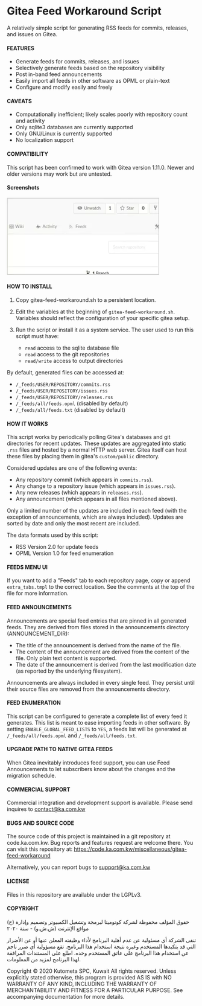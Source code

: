 Gitea Feed Workaround Script
============================

A relatively simple script for generating RSS feeds for commits, 
releases, and issues on Gitea. 

#### FEATURES

- Generate feeds for commits, releases, and issues
- Selectively generate feeds based on the repository visibility
- Post in-band feed announcements 
- Easily import all feeds in other software as OPML or plain-text
- Configure and modify easily and freely


#### CAVEATS

- Computationally inefficient; likely scales poorly with repository count and activity
- Only sqlite3 databases are currently supported 
- Only GNU/Linux is currently supported
- No localization support


#### COMPATIBILITY

This script has been confirmed to work with Gitea version 1.11.0. Newer and older versions may work but are untested.


#### Screenshots

![(Animated demo)](gitea-feed-workaround.webp)


#### HOW TO INSTALL

1. Copy gitea-feed-workaround.sh to a persistent location.

2. Edit the variables at the beginning of `gitea-feed-workaround.sh`.
   Variables should reflect the configuration of your specific gitea 
   setup.
   
3. Run the script or install it as a system service. The user used to 
   run this script must have:
   
   * `read` access to the sqlite database file
   * `read` access to the git repositories
   * `read/write` access to output directories

By default, generated files can be accessed at: 

* `/_feeds/USER/REPOSITORY/commits.rss`
* `/_feeds/USER/REPOSITORY/issues.rss`
* `/_feeds/USER/REPOSITORY/releases.rss`
* `/_feeds/all/feeds.opml` (disabled by default)
* `/_feeds/all/feeds.txt` (disabled by default)

#### HOW IT WORKS

This script works by periodically polling Gitea's databases 
and git directories for recent updates. These updates are aggregated 
into static `.rss` files and hosted by a normal HTTP web server. Gitea 
itself can host these files by placing them in gitea's 
`custom/public` directory.

Considered updates are one of the following events:

* Any repository commit (which appears in `commits.rss`).
* Any change to a repository issue (which appears in `issues.rss`).
* Any new releases (which appears in `releases.rss`).
* Any announcement (which appears in all files mentioned above).
  
Only a limited number of the updates are included in each 
feed (with the exception of announcements, which are always included).
Updates are sorted by date and only the most recent are included. 

The data formats used by this script:

* RSS Version 2.0 for update feeds
* OPML Version 1.0 for feed enumeration


#### FEEDS MENU UI

If you want to add a "Feeds" tab to each repository page, copy 
or append `extra_tabs.tmpl` to the correct location. See the comments 
at the top of the file for more information. 


#### FEED ANNOUNCEMENTS

Announcements are special feed entries that are pinned in all 
generated feeds. They are derived from files stored in the 
announcements directory (ANNOUNCEMENT_DIR):

* The title of the announcement is derived from the name of the file. 
* The content of the announcement are derived from the content of 
  the file. Only plain text content is supported.
* The date of the announcement is derived from the last modification 
  date (as reported by the underlying filesystem).

Announcements are always included in every single feed. They persist 
until their source files are removed from the announcements
directory.

#### FEED ENUMERATION

This script can be configured to generate a complete list of every 
feed it generates. This list is meant to ease importing feeds in 
other software. By setting `ENABLE_GLOBAL_FEED_LISTS` to `YES`, a 
feeds list will be generated at `/_feeds/all/feeds.opml` and 
`/_feeds/all/feeds.txt`.


#### UPGRADE PATH TO NATIVE GITEA FEEDS

When Gitea inevitably introduces feed support, you can use Feed 
Announcements to let subscribers know about the changes and the 
migration schedule.


#### COMMERCIAL SUPPORT

Commercial integration and development support is available. Please 
send inquires to contact@ka.com.kw


#### BUGS AND SOURCE CODE

The source code of this project is maintained in a git repository 
at code.ka.com.kw. Bug reports and features request are welcome 
there. You can visit this repository at: 
https://code.ka.com.kw/miscellaneous/gitea-feed-workaround

Alternatively, you can report bugs to support@ka.com.kw


#### LICENSE

Files in this repository are available under the LGPLv3.


#### COPYRIGHT

(ح) حقوق المؤلف محفوظة لشركة كوتوميتا لبرمجة وتشغيل الكمبيوتر وتصميم 
وإدارة مواقع الإنترنت (ش.ش.و) - سنة ٢٠٢٠

تنفي الشركة أي مسئولية عن عدم أهلية البرنامج لأداء وظيفته المعلن عنها 
أو عن الأضرار التي قد يتكبدها المستخدم وغيره نتيجة استخدام هذا 
البرنامج. تقع مسؤولية أي ضرر ناجم عن استخدام هذا البرنامج على عاتق 
المستخدم وحده. اطلع على المستندات المرافقة لهذا البرنامج لمزيد من 
المعلومات.

Copyright © 2020 Kutometa SPC, Kuwait
All rights reserved. Unless explicitly stated otherwise, this program 
is provided AS IS with NO WARRANTY OF ANY KIND, INCLUDING THE 
WARRANTY OF MERCHANTABILITY AND FITNESS FOR A PARTICULAR PURPOSE. 
See accompanying documentation for more details.

